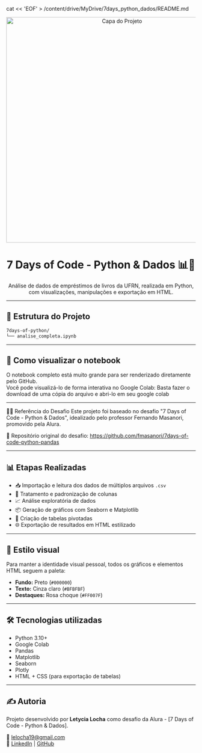 cat << 'EOF' > /content/drive/MyDrive/7days_python_dados/README.md
<p align="center">
  <img src="https://wallpapers.com/images/hd/white-haired-girl-4k-lo-fi-mcz0algcq3rrji98.jpg" alt="Capa do Projeto" width="600"/>
</p>

<h1 align="center">7 Days of Code - Python & Dados 📊🐍</h1>

<p align="center">
  Análise de dados de empréstimos de livros da UFRN, realizada em Python, com visualizações, manipulações e exportação em HTML.
</p>

---

## 📁 Estrutura do Projeto

```bash
7days-of-python/
└── analise_completa.ipynb
````
---

## 🚀 Como visualizar o notebook

O notebook completo está muito grande para ser renderizado diretamente pelo GitHub.  
Você pode visualizá-lo de forma interativa no Google Colab:
Basta fazer o download de uma cópia do arquivo e abri-lo em seu google colab

---

👨‍🏫 Referência do Desafio
Este projeto foi baseado no desafio "7 Days of Code - Python & Dados", idealizado pelo professor Fernando Masanori, promovido pela Alura.

🔗 Repositório original do desafio:
https://github.com/fmasanori/7days-of-code-python-pandas

---

## 📊 Etapas Realizadas

- 📥 Importação e leitura dos dados de múltiplos arquivos `.csv`
- 🧹 Tratamento e padronização de colunas
- 📈 Análise exploratória de dados
- 📦 Geração de gráficos com Seaborn e Matplotlib
- 🧾 Criação de tabelas pivotadas
- 🌐 Exportação de resultados em HTML estilizado

---

## 🎨 Estilo visual

Para manter a identidade visual pessoal, todos os gráficos e elementos HTML seguem a paleta:

- **Fundo:** Preto (`#000000`)
- **Texto:** Cinza claro (`#BFBFBF`)
- **Destaques:** Rosa choque (`#FF007F`)

---

## 🛠️ Tecnologias utilizadas

- Python 3.10+
- Google Colab
- Pandas
- Matplotlib
- Seaborn
- Plotly
- HTML + CSS (para exportação de tabelas)

---

## ✍️ Autoria

Projeto desenvolvido por **Letycia Locha** como desafio da Alura - [7 Days of Code - Python & Dados].

📧 lelocha19@gmail.com  
🔗 [LinkedIn](https://www.linkedin.com/in/letycia-locha/) | [GitHub](https://github.com/Letycia-Locha)

